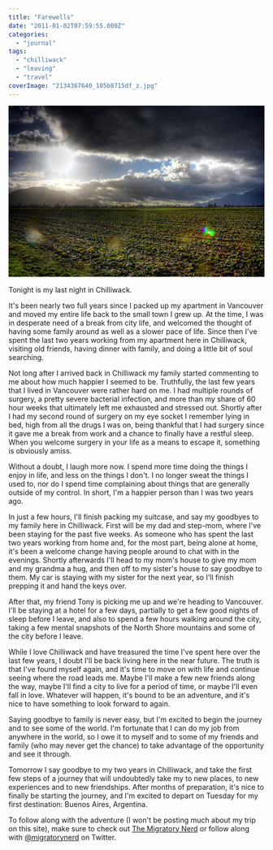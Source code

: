 ```yaml
---
title: "Farewells"
date: "2011-01-02T07:59:55.000Z"
categories: 
  - "journal"
tags: 
  - "chilliwack"
  - "leaving"
  - "travel"
coverImage: "2134367640_105b8715df_z.jpg"
---
```


[![](images/2134367640_105b8715df_z.jpg "Chilliwack")](http://www.migratorynerd.com/wordpress/wp-content/uploads/2011/01/2134367640_105b8715df_z.jpg)

Tonight is my last night in Chilliwack.

It's been nearly two full years since I packed up my apartment in Vancouver and moved my entire life back to the small town I grew up. At the time, I was in desperate need of a break from city life, and welcomed the thought of having some family around as well as a slower pace of life. Since then I've spent the last two years working from my apartment here in Chilliwack, visiting old friends, having dinner with family, and doing a little bit of soul searching.

Not long after I arrived back in Chilliwack my family started commenting to me about how much happier I seemed to be. Truthfully, the last few years that I lived in Vancouver were rather hard on me. I had multiple rounds of surgery, a pretty severe bacterial infection, and more than my share of 60 hour weeks that ultimately left me exhausted and stressed out. Shortly after I had my second round of surgery on my eye socket I remember lying in bed, high from all the drugs I was on, being thankful that I had surgery since it gave me a break from work and a chance to finally have a restful sleep. When you welcome surgery in your life as a means to escape it, something is obviously amiss.

Without a doubt, I laugh more now. I spend more time doing the things I enjoy in life, and less on the things I don't. I no longer sweat the things I used to, nor do I spend time complaining about things that are generally outside of my control. In short, I'm a happier person than I was two years ago.

In just a few hours, I'll finish packing my suitcase, and say my goodbyes to my family here in Chilliwack. First will be my dad and step-mom, where I've been staying for the past five weeks. As someone who has spent the last two years working from home and, for the most part, being alone at home, it's been a welcome change having people around to chat with in the evenings. Shortly afterwards I'll head to my mom's house to give my mom and my grandma a hug, and then off to my sister's house to say goodbye to them. My car is staying with my sister for the next year, so I'll finish prepping it and hand the keys over.

After that, my friend Tony is picking me up and we're heading to Vancouver. I'll be staying at a hotel for a few days, partially to get a few good nights of sleep before I leave, and also to spend a few hours walking around the city, taking a few mental snapshots of the North Shore mountains and some of the city before I leave.

While I love Chilliwack and have treasured the time I've spent here over the last few years, I doubt I'll be back living here in the near future. The truth is that I've found myself again, and it's time to move on with life and continue seeing where the road leads me. Maybe I'll make a few new friends along the way, maybe I'll find a city to live for a period of time, or maybe I'll even fall in love. Whatever will happen, it's bound to be an adventure, and it's nice to have something to look forward to again.

Saying goodbye to family is never easy, but I'm excited to begin the journey and to see some of the world. I'm fortunate that I can do my job from anywhere in the world, so I owe it to myself and to some of my friends and family (who may never get the chance) to take advantage of the opportunity and see it through.

Tomorrow I say goodbye to my two years in Chilliwack, and take the first few steps of a journey that will undoubtedly take my to new places, to new experiences and to new friendships. After months of preparation, it's nice to finally be starting the journey, and I'm excited to depart on Tuesday for my first destination: Buenos Aires, Argentina.

To follow along with the adventure (I won't be posting much about my trip on this site), make sure to check out [The Migratory Nerd](http://themigratorynerd.com) or follow along with [@migratorynerd](http://twitter.com/migratorynerd) on Twitter.
